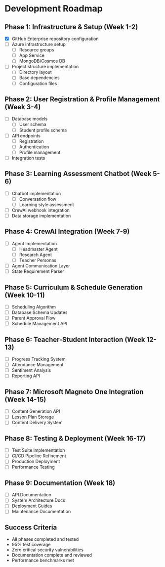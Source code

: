 # Development Roadmap

## Phase 1: Infrastructure & Setup (Week 1-2)
- [x] GitHub Enterprise repository configuration
- [ ] Azure infrastructure setup
  - [ ] Resource groups
  - [ ] App Service
  - [ ] MongoDB/Cosmos DB
- [ ] Project structure implementation
  - [ ] Directory layout
  - [ ] Base dependencies
  - [ ] Configuration files

## Phase 2: User Registration & Profile Management (Week 3-4)
- [ ] Database models
  - [ ] User schema
  - [ ] Student profile schema
- [ ] API endpoints
  - [ ] Registration
  - [ ] Authentication
  - [ ] Profile management
- [ ] Integration tests

## Phase 3: Learning Assessment Chatbot (Week 5-6)
- [ ] Chatbot implementation
  - [ ] Conversation flow
  - [ ] Learning style assessment
- [ ] CrewAI webhook integration
- [ ] Data storage implementation

## Phase 4: CrewAI Integration (Week 7-9)
- [ ] Agent Implementation
  - [ ] Headmaster Agent
  - [ ] Research Agent
  - [ ] Teacher Personas
- [ ] Agent Communication Layer
- [ ] State Requirement Parser

## Phase 5: Curriculum & Schedule Generation (Week 10-11)
- [ ] Scheduling Algorithm
- [ ] Database Schema Updates
- [ ] Parent Approval Flow
- [ ] Schedule Management API

## Phase 6: Teacher-Student Interaction (Week 12-13)
- [ ] Progress Tracking System
- [ ] Attendance Management
- [ ] Sentiment Analysis
- [ ] Reporting API

## Phase 7: Microsoft Magneto One Integration (Week 14-15)
- [ ] Content Generation API
- [ ] Lesson Plan Storage
- [ ] Content Delivery System

## Phase 8: Testing & Deployment (Week 16-17)
- [ ] Test Suite Implementation
- [ ] CI/CD Pipeline Refinement
- [ ] Production Deployment
- [ ] Performance Testing

## Phase 9: Documentation (Week 18)
- [ ] API Documentation
- [ ] System Architecture Docs
- [ ] Deployment Guides
- [ ] Maintenance Documentation

## Success Criteria
- All phases completed and tested
- 95% test coverage
- Zero critical security vulnerabilities
- Documentation complete and reviewed
- Performance benchmarks met
